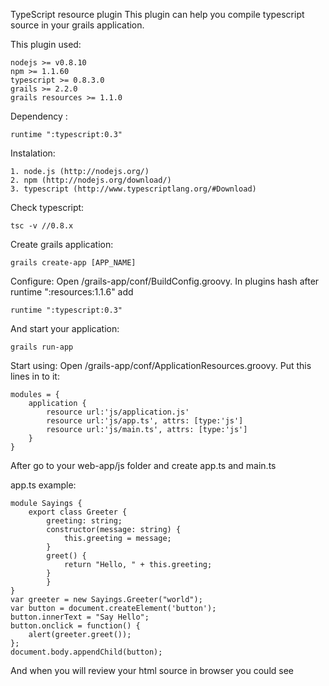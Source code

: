 TypeScript resource plugin 
This plugin can help you compile typescript source in your grails application. 

This plugin used:

	nodejs >= v0.8.10
	npm >= 1.1.60
	typescript >= 0.8.3.0
	grails >= 2.2.0
	grails resources >= 1.1.0 

Dependency :

	runtime ":typescript:0.3"

Instalation:

	1. node.js (http://nodejs.org/)
	2. npm (http://nodejs.org/download/)
	3. typescript (http://www.typescriptlang.org/#Download)

Check typescript:
	
	tsc -v //0.8.x

Create grails application:
	
	grails create-app [APP_NAME]
 
Configure:
Open /grails-app/conf/BuildConfig.groovy. In plugins hash after runtime ":resources:1.1.6" add 		

	runtime ":typescript:0.3"

And start your application: 

	grails run-app 

Start using: 
Open /grails-app/conf/ApplicationResources.groovy. Put this lines in to it:

	modules = {
    	application {
        	resource url:'js/application.js'
        	resource url:'js/app.ts', attrs: [type:'js']
        	resource url:'js/main.ts', attrs: [type:'js']
    	}
	}

After go to your web-app/js folder and create app.ts and main.ts

app.ts example:
	
	module Sayings {
    	export class Greeter {
        	greeting: string;
        	constructor(message: string) {
            	this.greeting = message;
        	}
        	greet() {
            	return "Hello, " + this.greeting;
        	}
			}
	}
	var greeter = new Sayings.Greeter("world");
	var button = document.createElement('button');
	button.innerText = "Say Hello";
	button.onclick = function() {
    	alert(greeter.greet());
	};
	document.body.appendChild(button);

And when you will review your html source in browser you could see <script src="/js/app.js" />

app.js source:

	var Sayings;
	(function (Sayings) {
    var Greeter = (function () {
        function Greeter(message) {
            this.greeting = message;
        }
        Greeter.prototype.greet = function () {
            return "Hello, " + this.greeting;
        };
        return Greeter;
    })();
    Sayings.Greeter = Greeter;    
	})(Sayings || (Sayings = {}));
	var greeter = new Sayings.Greeter("world");
	var button = document.createElement('button');
	button.innerText = "Say Hello";
	button.onclick = function () {
    	alert(greeter.greet());
	};
	document.body.appendChild(button);  

Contributing
Fork it
Create your feature branch (git checkout -b my-new-feature)
Commit your changes (git commit -am 'Added some feature')
Push to the branch (git push origin my-new-feature)
Create new Pull Request